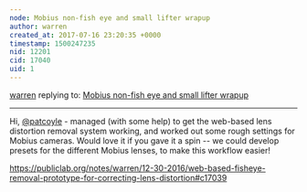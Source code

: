 ```yaml
---
node: Mobius non-fish eye and small lifter wrapup
author: warren
created_at: 2017-07-16 23:20:35 +0000
timestamp: 1500247235
nid: 12201
cid: 17040
uid: 1
---
```




[warren](../profile/warren) replying to: [Mobius non-fish eye and small lifter wrapup](../notes/patcoyle/09-07-2015/mobius-non-fish-eye-and-small-lifter-wrapup)

----
Hi, [@patcoyle](/profile/patcoyle) - managed (with some help) to get the web-based lens distortion removal system working, and worked out some rough settings for Mobius cameras. Would love it if you gave it a spin -- we could develop presets for the different Mobius lenses, to make this workflow easier!

https://publiclab.org/notes/warren/12-30-2016/web-based-fisheye-removal-prototype-for-correcting-lens-distortion#c17039